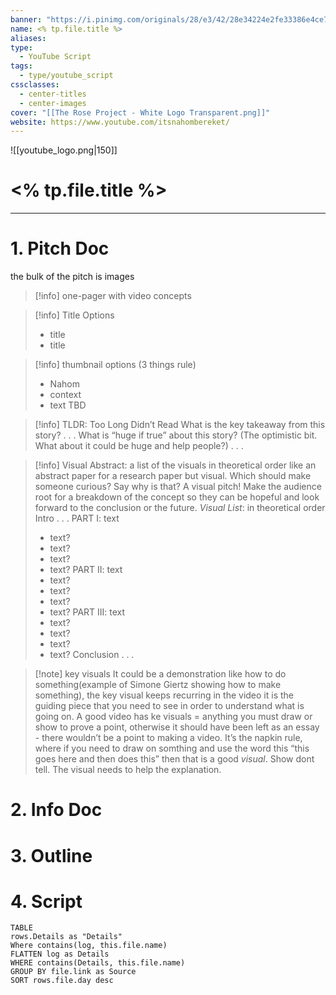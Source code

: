 ```yaml
---
banner: "https://i.pinimg.com/originals/28/e3/42/28e34224e2fe33386e4ce7eefbe8c9ff.gif"
name: <% tp.file.title %>
aliases: 
type:
  - YouTube Script
tags:
  - type/youtube_script
cssclasses:
  - center-titles
  - center-images
cover: "[[The Rose Project - White Logo Transparent.png]]"
website: https://www.youtube.com/itsnahombereket/
---
```

![[youtube_logo.png|150]]
# <% tp.file.title %>
---
# 1. Pitch Doc
the bulk of the pitch is images

> [!info] 
>one-pager with video concepts



> [!info] Title Options
> - title
> - title


> [!info] thumbnail options (3 things rule)
> - Nahom
> - context
> - text TBD

> [!info] TLDR: Too Long Didn’t Read
> What is the key takeaway from this story?
> .
> .
> .
> What is “huge if true” about this story?
> (The optimistic bit. What about it could be huge and help people?)
> .
> .
> .


> [!info] Visual Abstract: a list of the visuals in theoretical order like an abstract paper for a research paper but visual. Which should make someone curious? Say why is that? A visual pitch! Make the audience root for a breakdown of the concept so they can be hopeful and look forward to the conclusion or the future.
> _Visual List_: in theoretical order
> Intro
> .
> .
> .
> PART I: text
> -  text?
> 	- text?
> -  text?
> 	- text?
> PART II: text
> -  text?
> 	- text?
> -  text?
> 	- text?
> PART III: text
> -  text?
> 	- text?
> -  text?
> 	- text?
> Conclusion
> .
> .
> .




> [!note] key visuals
> It could be a demonstration like how to do something(example of Simone Giertz showing how to make something), the key visual keeps recurring in the video it is the guiding piece that you need to see in order to understand what is going on.
A good video has ke visuals = anything you must draw or show to prove a point, otherwise it should have been left as an essay - there wouldn’t be a point to making a video. It’s the napkin rule, where if you need to draw on somthing and use the word this “this goes here and then does this” then that is a good _visual_. Show dont tell. The visual needs to help the explanation.


# 2. Info Doc




# 3. Outline




# 4. Script


```dataview
TABLE
rows.Details as "Details"
Where contains(log, this.file.name)
FLATTEN log as Details
WHERE contains(Details, this.file.name)
GROUP BY file.link as Source
SORT rows.file.day desc
```

